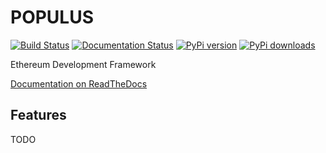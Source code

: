 # POPULUS

[![Build Status](https://travis-ci.org/pipermerriam/populus.png)](https://travis-ci.org/pipermerriam/populus)
[![Documentation Status](https://readthedocs.org/projects/populus/badge/?version=latest)](https://readthedocs.org/projects/populus/?badge=latest)
[![PyPi version](https://pypip.in/v/populus/badge.png)](https://pypi.python.org/pypi/populus)
[![PyPi downloads](https://pypip.in/d/populus/badge.png)](https://pypi.python.org/pypi/populus)
   

Ethereum Development Framework


[Documentation on ReadTheDocs](http://populus.readthedocs.org/en/latest/)


## Features

TODO
